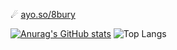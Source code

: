 ☄ [ayo.so/8bury](ayo.so/8bury)

[![Anurag's GitHub stats](https://github-readme-stats.vercel.app/api?username=8bury&theme=tokyonight)](https://github.com/anuraghazra/github-readme-stats)
![Top Langs](https://github-readme-stats.vercel.app/api/top-langs/?username=8bury&layout=compact&theme=tokyonight)
